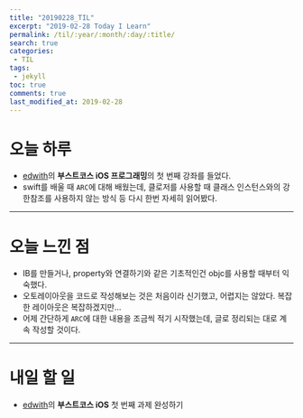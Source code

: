 ```yaml
---
title: "20190228_TIL"
excerpt: "2019-02-28 Today I Learn"
permalink: /til/:year/:month/:day/:title/
search: true
categories:
 - TIL
tags:
 - jekyll
toc: true
comments: true
last_modified_at: 2019-02-28
---
```


# 오늘 하루
- [edwith](https://www.edwith.org/)의 **부스트코스 iOS 프로그래밍**의 첫 번째 강좌를 들었다.
- swift를 배울 때 `ARC`에 대해 배웠는데, 클로저를 사용할 때 클래스 인스턴스와의 강한참조를 사용하지 않는 방식 등 다시 한번 자세히 읽어봤다.

---
# 오늘 느낀 점
- IB를 만들거나, property와 연결하기와 같은 기초적인건 objc를 사용할 때부터 익숙했다. 
- 오토레이아웃을 코드로 작성해보는 것은 처음이라 신기했고, 어렵지는 않았다. 복잡한 레이아웃은 복잡하겠지만...
- 어제 간단하게 `ARC`에 대한 내용을 조금씩 적기 시작했는데, 글로 정리되는 대로 계속 작성할 것이다.

---
# 내일 할 일
- [edwith](https://www.edwith.org/)의 **부스트코스 iOS** 첫 번째 과제 완성하기
